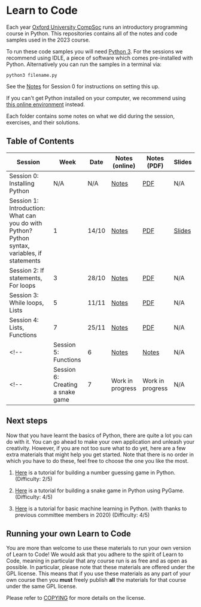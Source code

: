 # Learn to Code

Each year [Oxford University CompSoc][compsoc] runs an introductory programming
course in Python. This repositories contains all of the notes and code samples used in the
2023 course.

To run these code samples you will need [Python 3][python]. For the sessions we recommend using IDLE, a piece of software which comes pre-installed with Python. Alternatively you can run the samples in a terminal via:

`python3 filename.py`

See the [Notes][s0notes] for Session 0 for instructions on setting this up. 

If you can't get Python installed on your computer, we recommend using [this
online environment][replit] instead.

Each folder contains some notes on what we did during the session, exercises,
and their solutions.

[compsoc]: https://ox.compsoc.net
[python]: https://python.org
[replit]: http://repl.it/languages/python3

## Table of Contents

| Session           | Week | Date | Notes (online)            |  Notes (PDF)            | Slides                |
| ----------------- | ---- | ---- | ----------------- | --------------------- | --------------------- |
| Session 0: Installing Python                                  | N/A  | N/A  | [Notes][s0notes]  | [PDF][s0pdf] | N/A |
| Session 1: Introduction: What can you do with Python? Python syntax, variables, if statements | 1    | 14/10  | [Notes][s1notes]  | [PDF][s1pdf]| [Slides][s1slides] |
| Session 2: If statements, For loops                | 3    | 28/10  | [Notes][s2notes]  | [PDF][s2pdf] | N/A |
| Session 3: While loops, Lists                                          | 5   | 11/11  | [Notes][s3notes]  | [PDF][s3pdf]| N/A |
| Session 4: Lists, Functions                 | 7   | 25/11 | [Notes][s4notes]  | [PDF][s4pdf] | N/A |
<!-- | Session 5: Functions         | 6    | [Notes][s5notes]  | [Notes][s5pdf] | N/A | -->
<!-- | Session 6: Creating a snake game   | 7    | Work in progress  | Work in progress | N/A | --> 

[s0notes]: https://github.com/oxcompsoc/learntocode/tree/master/session0/README.md
[s0pdf]: https://github.com/oxcompsoc/learntocode/tree/master/session0/Notes.pdf

[s1notes]: https://github.com/oxcompsoc/learntocode/tree/master/session1/README.md
[s1pdf]: https://github.com/oxcompsoc/learntocode/tree/master/session1/Notes.pdf
[s1slides]: https://github.com/oxcompsoc/learntocode/blob/master/session1/Slides.pdf
[s1video]: https://youtu.be/yAzp_pRXVPg

[s2notes]: https://github.com/oxcompsoc/learntocode/tree/master/session2/README.md
[s2pdf]: https://github.com/oxcompsoc/learntocode/tree/master/session2/Notes.pdf
[s2slides]: https://github.com/oxcompsoc/learntocode/blob/master/session2/slides.pdf
[s2video]: https://youtu.be/orWvOaR0p8E

[s3notes]: https://github.com/oxcompsoc/learntocode/tree/master/session3/README.md
[s3pdf]: https://github.com/oxcompsoc/learntocode/tree/master/session3/Notes.pdf
[s3slides]: https://github.com/oxcompsoc/learntocode/blob/master/session3/slides.pdf
[s3video]: https://www.youtube.com/watch?v=TU1aisio7IU

[s4notes]: https://github.com/oxcompsoc/learntocode/tree/master/session4/README.md
[s4pdf]: https://github.com/oxcompsoc/learntocode/tree/master/session4/Notes.pdf
[s4slides]: https://github.com/oxcompsoc/learntocode/blob/master/session4/slides.pdf
[s4video]: https://youtu.be/E-QXg8Gc-nU

[s5notes]: https://github.com/oxcompsoc/learntocode/tree/master/session5/README.md
[s5pdf]: https://github.com/oxcompsoc/learntocode/tree/master/session5/Notes.pdf
[s5slides]: https://github.com/oxcompsoc/learntocode/blob/master/session5/slides.pdf
[s5video]: https://youtu.be/uDT3xMpaCKY

[s6notes]: https://github.com/oxcompsoc/learntocode/tree/master/session6/README.md
[s6pdf]: https://github.com/oxcompsoc/learntocode/tree/master/session6/Notes.pdf
[s6slides]: https://github.com/oxcompsoc/learntocode/blob/master/session6/slides.pdf

## Next steps

Now that you have learnt the basics of Python, there are quite a lot you can do with it. You can go ahead to make your own application and unleash your creativity. However, if you are not too sure what to do yet, here are a few extra materials that might help you get started. Note that there is no order in which you have to do these, feel free to choose the one you like the most.

1. [Here][guessnotes] is a tutorial for building a number guessing game in Python. (Difficulty: 2/5)

[guessnotes]: https://github.com/oxcompsoc/learntocode/tree/master/guessthenumber

2. [Here][guessnotes] is a tutorial for building a snake game in Python using PyGame. (Difficulty: 4/5)

[snakenotes]: https://github.com/oxcompsoc/learntocode/tree/master/snake_game

3. [Here][mlnotes] is a tutorial for basic machine learning in Python. (with thanks to previous committee members in 2020) (Difficulty: 4/5)

[mlnotes]: https://github.com/oxcompsoc/learntocode/tree/master/machine_learning

## Running your own Learn to Code

You are more than welcome to use these materials to run your own version of Learn to Code! We would ask that you adhere to the spirit of Learn to Code, meaning in particular that any course run is as free and as open as possible. In particular, please note that these materials are offered under the GPL license. This means that if you use these materials as any part of your own course then you **must** freely publish **all** the materials for that course under the same GPL license.

Please refer to [COPYING][copying] for more details on the license.

[copying]: https://github.com/oxcompsoc/learntocode/tree/master/COPYING
